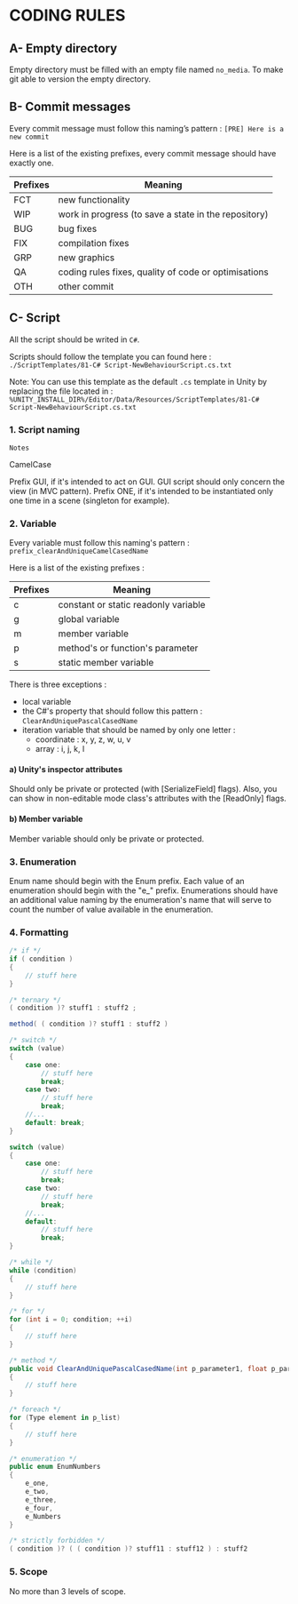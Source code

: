 # CODING RULES

## A- Empty directory

Empty directory must be filled with an empty file named `no_media`. To make git able to version the empty directory.

## B- Commit messages

Every commit message must follow this naming’s pattern : 
```[PRE] Here is a new commit```

Here is a list of the existing prefixes, every commit message should have exactly one.

Prefixes | Meaning
-------- | --------
FCT | new functionality
WIP | work in progress (to save a state in the repository)
BUG | bug fixes
FIX | compilation fixes
GRP | new graphics
QA | coding rules fixes, quality of code or optimisations
OTH | other commit

## C- Script

All the script should be writed in `C#`.

Scripts should follow the template you can found here :
```./ScriptTemplates/81-C# Script-NewBehaviourScript.cs.txt```

Note: You can use this template as the default ```.cs``` template in Unity by replacing the file located in :
```%UNITY_INSTALL_DIR%/Editor/Data/Resources/ScriptTemplates/81-C# Script-NewBehaviourScript.cs.txt```

### 1. Script naming

```
Notes
```
CamelCase

Prefix GUI, if it's intended to act on GUI. GUI script should only concern the view (in MVC pattern).
Prefix ONE, if it's intended to be instantiated only one time in a scene (singleton for example).

### 2. Variable

Every variable must follow this naming's pattern : `prefix_clearAndUniqueCamelCasedName`

Here is a list of the existing prefixes :

Prefixes | Meaning
-------- | --------
c | constant or static readonly variable
g | global variable
m | member variable
p | method's or function's parameter
s | static member variable

There is three exceptions :
* local variable
* the C#'s property that should follow this pattern : `ClearAndUniquePascalCasedName`
* iteration variable that should be named by only one letter :
  * coordinate : x, y, z, w, u, v
  * array : i, j, k, l

#### a) Unity's inspector attributes

Should only be private or protected (with [SerializeField] flags).
Also, you can show in non-editable mode class's attributes with the [ReadOnly] flags.

#### b) Member variable

Member variable should only be private or protected.

### 3. Enumeration

Enum name should begin with the Enum prefix.
Each value of an enumeration should begin with the "e_" prefix.
Enumerations should have an additional value naming by the enumeration's name that will serve to count the number of value available in the enumeration.

### 4. Formatting

```C#
/* if */
if ( condition )
{
	// stuff here
}

/* ternary */
( condition )? stuff1 : stuff2 ;

method( ( condition )? stuff1 : stuff2 )

/* switch */
switch (value)
{
	case one:
		// stuff here
		break;
	case two:
		// stuff here
		break;
	//...
	default: break;
}

switch (value)
{
	case one:
		// stuff here
		break;
	case two:
		// stuff here
		break;
	//...
	default:
		// stuff here
		break;
}

/* while */
while (condition)
{
	// stuff here
}

/* for */
for (int i = 0; condition; ++i)
{
	// stuff here
}

/* method */
public void ClearAndUniquePascalCasedName(int p_parameter1, float p_parameter2, ...)
{
	// stuff here
}

/* foreach */
for (Type element in p_list)
{
	// stuff here
}

/* enumeration */
public enum EnumNumbers
{
	e_one,
	e_two,
	e_three,
	e_four,
	e_Numbers
}

/* strictly forbidden */
( condition )? ( ( condition )? stuff11 : stuff12 ) : stuff2

```

### 5. Scope

No more than 3 levels of scope.
